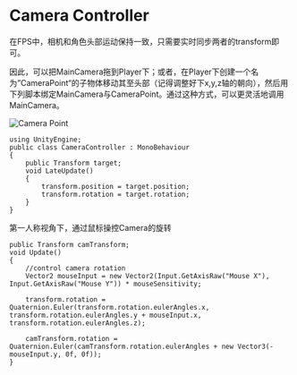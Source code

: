 # Camera Controller

在FPS中，相机和角色头部运动保持一致，只需要实时同步两者的transform即可。

因此，可以把MainCamera拖到Player下；或者，在Player下创建一个名为”CameraPoint“的子物体移动其至头部（记得调整好下x,y,z轴的朝向），然后用下列脚本绑定MainCamera与CameraPoint。通过这种方式，可以更灵活地调用MainCamera。

![Camera Point](.gitbook/assets/Unity\_MuKhcXoNWy.png)

```
using UnityEngine;
public class CameraController : MonoBehaviour
{
    public Transform target;
    void LateUpdate()
    {
        transform.position = target.position;
        transform.rotation = target.rotation;
    }
}
```

第一人称视角下，通过鼠标操控Camera的旋转

```
public Transform camTransform;
void Update()
{
    //control camera rotation
    Vector2 mouseInput = new Vector2(Input.GetAxisRaw("Mouse X"), Input.GetAxisRaw("Mouse Y")) * mouseSensitivity;

    transform.rotation = Quaternion.Euler(transform.rotation.eulerAngles.x, transform.rotation.eulerAngles.y + mouseInput.x, transform.rotation.eulerAngles.z);

    camTransform.rotation = Quaternion.Euler(camTransform.rotation.eulerAngles + new Vector3(-mouseInput.y, 0f, 0f));
}
```

